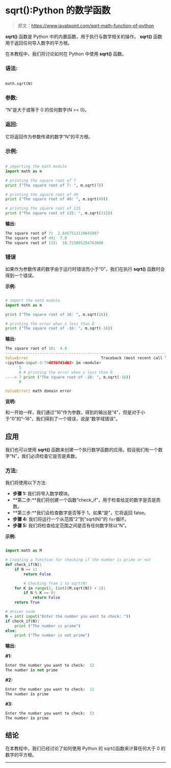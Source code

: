 # sqrt():Python 的数学函数

> 原文：<https://www.javatpoint.com/sqrt-math-function-of-python>

**sqrt()** 函数是 Python 中的内置函数，用于执行与数学相关的操作。 **sqrt()** 函数用于返回任何导入数字的平方根。

在本教程中，我们将讨论如何在 Python 中使用 **sqrt()** 函数。

### 语法:

```py

math.sqrt(N)

```

### 参数:

“N”是大于或等于 0 的任何数字(N >= 0)。

### 返回:

它将返回作为参数传递的数字“N”的平方根。

### 示例:

```py

# importing the math module 
import math as m

# printing the square root of 7 
print ("The square root of 7: ", m.sqrt(7)) 

# printing the square root of 49
print ("The square root of 49: ", m.sqrt(49)) 

# printing the square root of 115
print ("The square root of 115: ", m.sqrt(115))

```

**输出:**

```py
The square root of 7:  2.6457513110645907
The square root of 49:  7.0
The square root of 115:  10.723805294763608

```

### 错误

如果作为参数传递的数字由于运行时错误而小于“0”，我们在执行 **sqrt()** 函数时会得到一个错误。

**示例:**

```py

# import the math module 
import math as m

print ("The square root of 16: ", m.sqrt(16)) 

# printing the error when x less than 0 
print ("The square root of -16: ", m.sqrt(-16))

```

**输出:**

```py
The square root of 16:  4.0
---------------------------------------------------------------------------
ValueError                                Traceback (most recent call last)
<ipython-input-3-79d85b7d1d62> in <module>
      5 
      6 # printing the error when x less than 0
----> 7 print ("The square root of -16: ", m.sqrt(-16))
      8 

ValueError: math domain error

```

**说明:**

和一开始一样，我们通过“16”作为参数，得到的输出是“4”，但是对于小于“0”的“-16”，我们得到了一个错误，说是“数学域错误”。

## 应用

我们也可以使用 **sqrt()** 函数来创建一个执行数学函数的应用。假设我们有一个数字“N”，我们必须检查它是否是素数。

### 方法:

我们将使用以下方法:

*   **步骤 1:** 我们将导入数学模块。
*   **第二步:**我们将创建一个函数“check_if”，用于检查给定的数字是否是质数。
*   **第三步:**我们会检查数字是否等于 1。如果“是”，它将返回 false。
*   **步骤 4:** 我们将运行一个从范围“2”到“sqrt(N)”的 `for`循环。
*   **步骤 5:** 我们将检查给定范围之间是否有任何数字除以“N”。

**示例:**

```py

import math as M

# Creating a function for checking if the number is prime or not 
def check_if(N):
    if N == 1:
        return False

        # Checking from 1 to sqrt(N) 
    for K in range(2, (int)(M.sqrt(N)) + 1):
        if N % K == 0:
            return False 
    return True

# driver code
N = int( input("Enter the number you want to check: "))
if check_if(N):
    print ("The number is prime") 
else:
    print ("The number is not prime")

```

**输出:**

**#1:**

```py
Enter the number you want to check:  12
The number is not prime

```

**#2:**

```py
Enter the number you want to check:  11
The number is prime

```

**#3:**

```py
Enter the number you want to check:  53
The number is prime

```

## 结论

在本教程中，我们已经讨论了如何使用 Python 的 sqrt()函数来计算任何大于 0 的数字的平方根。

* * *